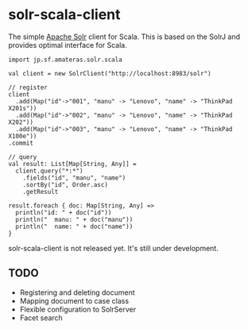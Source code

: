 solr-scala-client
=================

The simple [Apache Solr](http://lucene.apache.org/solr/) client for Scala.
This is based on the SolrJ and provides optimal interface for Scala.

    import jp.sf.amateras.solr.scala

    val client = new SolrClient("http://localhost:8983/solr")

    // register
    client
      .add(Map("id"->"001", "manu" -> "Lenovo", "name" -> "ThinkPad X201s"))
      .add(Map("id"->"002", "manu" -> "Lenovo", "name" -> "ThinkPad X202"))
      .add(Map("id"->"003", "manu" -> "Lenovo", "name" -> "ThinkPad X100e"))
    .commit

    // query
    val result: List[Map[String, Any]] =
      client.query("*:*")
        .fields("id", "manu", "name")
        .sortBy("id", Order.asc)
        .getResult

    result.foreach { doc: Map[String, Any] =>
      println("id: " + doc("id"))
      println("  manu: " + doc("manu"))
      println("  name: " + doc("name"))
    }

solr-scala-client is not released yet. It's still under development.

TODO
--------

* Registering and deleting document
* Mapping document to case class
* Flexible configuration to SolrServer
* Facet search